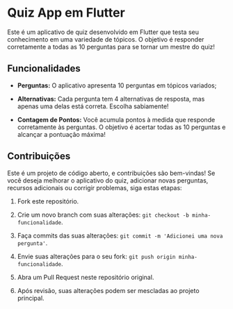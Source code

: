# Quiz App em Flutter


Este é um aplicativo de quiz desenvolvido em Flutter que testa seu conhecimento em uma variedade de tópicos. O objetivo é responder corretamente a todas as 10 perguntas para se tornar um mestre do quiz!

## Funcionalidades

- **Perguntas:** O aplicativo apresenta 10 perguntas em tópicos variados;

- **Alternativas:** Cada pergunta tem 4 alternativas de resposta, mas apenas uma delas está correta. Escolha sabiamente!

- **Contagem de Pontos:** Você acumula pontos à medida que responde corretamente às perguntas. O objetivo é acertar todas as 10 perguntas e alcançar a pontuação máxima!

## Contribuições

Este é um projeto de código aberto, e contribuições são bem-vindas! Se você deseja melhorar o aplicativo do quiz, adicionar novas perguntas, recursos adicionais ou corrigir problemas, siga estas etapas:

1. Fork este repositório.

2. Crie um novo branch com suas alterações: `git checkout -b minha-funcionalidade`.

3. Faça commits das suas alterações: `git commit -m 'Adicionei uma nova pergunta'`.

4. Envie suas alterações para o seu fork: `git push origin minha-funcionalidade`.

5. Abra um Pull Request neste repositório original.

6. Após revisão, suas alterações podem ser mescladas ao projeto principal.

